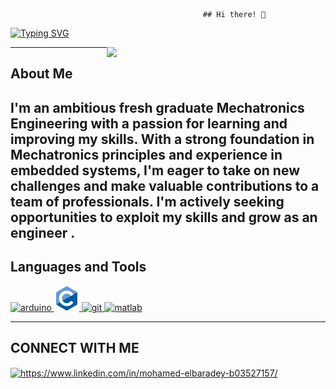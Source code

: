                                                ## Hi there! 👋
<a href="https://git.io/typing-svg"><img src="https://readme-typing-svg.herokuapp.com?font=Fira+Code&pause=1000&color=247DA4&width=435&lines=+I'M+Mohamed+Elbaradey+EMBEDDED+SW+ENINGEER" alt="Typing SVG" /></a>

<img src="https://camo.githubusercontent.com/5ddf73ad3a205111cf8c686f687fc216c2946a75005718c8da5b837ad9de78c9/68747470733a2f2f7468756d62732e6766796361742e636f6d2f4576696c4e657874446576696c666973682d736d616c6c2e676966" width="350" align="right" />

<!-- Add an empty line or paragraph break here -->




---


## About Me

I'm an ambitious fresh graduate Mechatronics Engineering with a passion for learning and improving my skills. With a strong foundation in Mechatronics principles and experience in embedded systems, I'm eager to take on new challenges and make valuable contributions to a team of professionals. I'm actively seeking opportunities to exploit my skills and grow as an engineer .
---

## Languages and Tools

<p align="left"> <a href="https://www.arduino.cc/" target="_blank" rel="noreferrer"> <img src="https://cdn.worldvectorlogo.com/logos/arduino-1.svg" alt="arduino" width="40" height="40"/> </a> <a href="https://www.cprogramming.com/" target="_blank" rel="noreferrer"> <img src="https://raw.githubusercontent.com/devicons/devicon/master/icons/c/c-original.svg" alt="c" width="40" height="40"/> </a> <a href="https://git-scm.com/" target="_blank" rel="noreferrer"> <img src="https://www.vectorlogo.zone/logos/git-scm/git-scm-icon.svg" alt="git" width="40" height="40"/> </a> <a href="https://www.mathworks.com/" target="_blank" rel="noreferrer"> <img src="https://upload.wikimedia.org/wikipedia/commons/2/21/Matlab_Logo.png" alt="matlab" width="40" height="40"/> </a> </p>

---

## CONNECT WITH ME

<p align="left">
<a href="https://linkedin.com/in/https://www.linkedin.com/in/mohamed-elbaradey-b03527157/" target="blank"><img align="center" src="https://raw.githubusercontent.com/rahuldkjain/github-profile-readme-generator/master/src/images/icons/Social/linked-in-alt.svg" alt="https://www.linkedin.com/in/mohamed-elbaradey-b03527157/" height="30" width="40" /></a>
</p>


